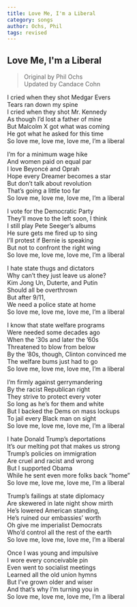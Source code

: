 ```yaml
---
title: Love Me, I'm a Liberal
category: songs
author: Ochs, Phil
tags: revised
---
```


## Love Me, I'm a Liberal

> Original by Phil Ochs  
Updated by Candace Cohn

I cried when they shot Medgar Evers  
Tears ran down my spine  
I cried when they shot Mr. Kennedy  
As though I’d lost a father of mine  
But Malcolm X got what was coming  
He got what he asked for this time  
So love me, love me, love me, I’m a liberal

I’m for a minimum wage hike  
And women paid on equal par  
I love Beyoncé and Oprah  
Hope every Dreamer becomes a star  
But don’t talk about revolution  
That’s going a little too far  
So love me, love me, love me, I’m a liberal

I vote for the Democratic Party  
They’ll move to the left soon, I think  
I still play Pete Seeger’s albums  
He sure gets me fired up to sing  
I’ll protest if Bernie is speaking  
But not to confront the right wing  
So love me, love me, love me, I’m a liberal

I hate state thugs and dictators  
Why can’t they just leave us alone?  
Kim Jong Un, Duterte, and Putin  
Should all be overthrown  
But after 9/11,  
We need a police state at home  
So love me, love me, love me, I’m a liberal

I know that state welfare programs  
Were needed some decades ago  
When the ’30s and later the ’60s  
Threatened to blow from below  
By the ’80s, though, Clinton convinced me  
The welfare bums just had to go  
So love me, love me, love me, I’m a liberal

I’m firmly against gerrymandering  
By the racist Republican right  
They strive to protect every voter  
So long as he’s for them and white  
But I backed the Dems on mass lockups  
To jail every Black man on sight  
So love me, love me, love me, I’m a liberal

I hate Donald Trump’s deportations  
It’s our melting pot that makes us strong  
Trump’s policies on immigration  
Are cruel and racist and wrong  
But I supported Obama  
While he sent even more folks back “home”  
So love me, love me, love me, I’m a liberal

Trump’s failings at state diplomacy  
Are skewered in late night show mirth  
He’s lowered American standing,  
He’s ruined our embassies’ worth  
Oh give me imperialist Democrats  
Who’d control all the rest of the earth  
So love me, love me, love me, I’m a liberal

Once I was young and impulsive  
I wore every conceivable pin  
Even went to socialist meetings  
Learned all the old union hymns  
But I’ve grown older and wiser  
And that’s why I’m turning you in  
So love me, love me, love me, I’m a liberal
